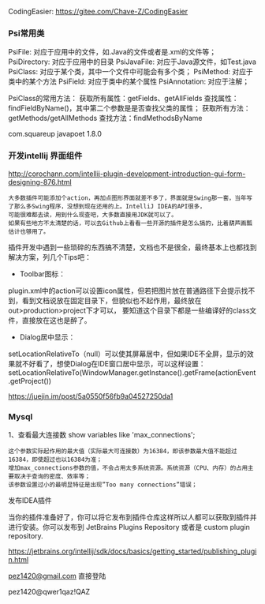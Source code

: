 



CodingEasier:
https://gitee.com/Chave-Z/CodingEasier



### Psi常用类
PsiFile: 对应于应用中的文件，如.Java的文件或者是.xml的文件等；
PsiDirectory: 对应于应用中的目录
PsiJavaFile: 对应于Java源文件，如Test.java
PsiClass: 对应于某个类，其中一个文件中可能会有多个类；
PsiMethod: 对应于类中的某个方法
PsiField: 对应于类中的某个属性
PsiAnnotation: 对应于注解；


PsiClass的常用方法：
获取所有属性：getFields、getAllFields
查找属性：findFieldByName()，其中第二个参数是是否查找父类的属性；
获取所有方法：getMethods/getAllMethods
查找方法：findMethodsByName


<dependency>
    <groupId>com.squareup</groupId>
    <artifactId>javapoet</artifactId>
    <version>1.8.0</version>
</dependency>


### 开发intellij 界面组件
http://corochann.com/intellij-plugin-development-introduction-gui-form-designing-876.html

```
大多数插件可能添加个action，再加点图形界面就差不多了，界面就是Swing那一套，当年写了那么多Swing程序，没想到现在还用的上。IntelliJ IDEA的API很多，
可能很难都去读，用到什么现查吧，大多数直接用JDK就可以了。
如果有些地方不太清楚的话，可以去Github上看看一些开源的插件是怎么搞的，比着葫芦画瓢估计也够用了。
```

插件开发中遇到一些琐碎的东西搞不清楚，文档也不是很全，最终基本上也都找到解决方案，列几个Tips吧：

+ Toolbar图标：

plugin.xml中的action可以设置icon属性，但若把图片放在普通路径下会提示找不到，看到文档说放在固定目录下，但貌似也不起作用，最终放在out>production>project下才可以，
要知道这个目录下都是一些编译好的class文件，直接放在这也是醉了。

+ Dialog居中显示：

setLocationRelativeTo（null）可以使其屏幕居中，但如果IDE不全屏，显示的效果就不好看了，想使Dialog在IDE窗口居中显示，可以这样设置：
setLocationRelativeTo(WindowManager.getInstance().getFrame(actionEvent.getProject())

https://juejin.im/post/5a0550f56fb9a04527250da1

### Mysql

1、查看最大连接数
show variables like 'max_connections';

```
这个参数实际起作用的最大值（实际最大可连接数）为16384，即该参数最大值不能超过16384，即使超过也以16384为准；
增加max_connections参数的值，不会占用太多系统资源。系统资源（CPU、内存）的占用主要取决于查询的密度、效率等；
该参数设置过小的最明显特征是出现”Too many connections”错误；
```

发布IDEA插件

当你的插件准备好了，你可以将它发布到插件仓库这样所以人都可以获取到插件并进行安装。你可以发布到
JetBrains Plugins Repository 或者是 custom plugin repository.

https://jetbrains.org/intellij/sdk/docs/basics/getting_started/publishing_plugin.html

pez1420@gmail.com 直接登陆

pez1420@qwer1qaz!QAZ


